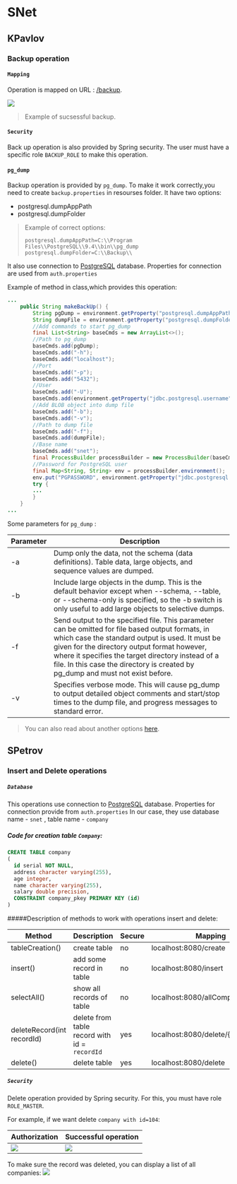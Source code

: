# SNet

## KPavlov
### Backup operation
#### `Mapping`
Operation is mapped on URL :  [/backup](). 

![](http://i12.pixs.ru/storage/2/5/1/backuppng_3849920_23694251.png)
>Example of sucsessful backup.

#### `Security`
Back up operation is also provided by Spring security. The user must have a specific role `BACKUP_ROLE` to make this operation.

#### `pg_dump`
Backup operation is provided by `pg_dump`.
To make it work correctly,you need to create `backup.properties` in resourses folder. It have two options:
 - postgresql.dumpAppPath
 - postgresql.dumpFolder

>Example of correct options:
>```
>postgresql.dumpAppPath=C:\\Program Files\\PostgreSQL\\9.4\\bin\\pg_dump
>postgresql.dumpFolder=C:\\Backup\\
>```
>
It also use connection to [PostgreSQL](https://www.postgresql.org/) database. Properties for connection are used from `auth.properties`
>

Example of method in class,which provides this operation:

```java
...
    public String makeBackUp() {
        String pgDump = environment.getProperty("postgresql.dumpAppPath");
        String dumpFile = environment.getProperty("postgresql.dumpFolder") + getBackupFileName();
        //Add commands to start pg_dump
        final List<String> baseCmds = new ArrayList<>();
        //Path to pg_dump
        baseCmds.add(pgDump);
        baseCmds.add("-h");
        baseCmds.add("localhost");
        //Port
        baseCmds.add("-p");
        baseCmds.add("5432");
        //User
        baseCmds.add("-U");
        baseCmds.add(environment.getProperty("jdbc.postgresql.username"));
        //Add BLOB object into dump file
        baseCmds.add("-b");
        baseCmds.add("-v");
        //Path to dump file
        baseCmds.add("-f");
        baseCmds.add(dumpFile);
        //Base name
        baseCmds.add("snet");
        final ProcessBuilder processBuilder = new ProcessBuilder(baseCmds);
        //Password for PostgreSQL user
        final Map<String, String> env = processBuilder.environment();
        env.put("PGPASSWORD", environment.getProperty("jdbc.postgresql.password"));
        try {
        ...
        }
    }
...
```
Some parameters for `pg_dump` :

| Parameter    | Description   |
| --------|---------|
| -a | Dump only the data, not the schema (data definitions). Table data, large objects, and sequence values are dumped.   |
| -b | Include large objects in the dump. This is the default behavior except when --schema, --table, or --schema-only is specified, so the -b switch is only useful to add large objects to selective dumps. |
| -f | Send output to the specified file. This parameter can be omitted for file based output formats, in which case the standard output is used. It must be given for the directory output format however, where it specifies the target directory instead of a file. In this case the directory is created by pg_dump and must not exist before. |
| -v| Specifies verbose mode. This will cause pg_dump to output detailed object comments and start/stop times to the dump file, and progress messages to standard error.|

>You can also read about another options [here](https://www.postgresql.org/docs/9.2/static/app-pgdump.html).

## SPetrov
### Insert and Delete operations

##### `Database`
>
This operations use connection to [PostgreSQL](https://www.postgresql.org/) database. Properties for connection provide from `auth.properties`
In our case, they use database name - `snet` , table name - `company`
>
##### Code for creation table `Company`:

```sql
CREATE TABLE company
(
  id serial NOT NULL,
  address character varying(255),
  age integer,
  name character varying(255),
  salary double precision,
  CONSTRAINT company_pkey PRIMARY KEY (id)
)
```

#####Description of methods to work with operations insert and delete:

|Method|Description|Secure|Mapping|
|--------|---------|--------|---------|
|tableCreation()|create table| no | localhost:8080/create|
|insert()|add some record in table| no | localhost:8080/insert|
|selectAll()|show all records of table| no | localhost:8080/allCompany|
|deleteRecord(int recordId)|delete from table record with id = `recordId`| yes | localhost:8080/delete/{companyId}|
|delete()|delete table| yes | localhost:8080/delete|
 
##### `Security`
 Delete operation provided by Spring security. For this, you must have role `ROLE_MASTER`.
>
 For example, if we want delete `company with id=104`:

|Authorization|Successful operation|
|--------|---------|
|![](http://s020.radikal.ru/i707/1610/46/cd2ebf8a1592.jpg)|![](http://s02.radikal.ru/i175/1610/eb/c7e4fbce2cff.jpg)|
> 

> 
To make sure the record was deleted, you can display a list of all companies:
![](http://s018.radikal.ru/i507/1610/01/5c2bdee6903e.jpg)
>

